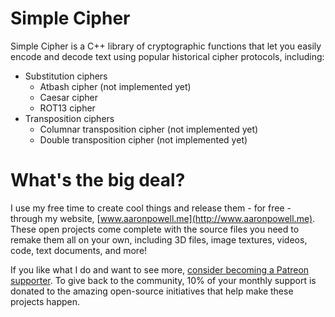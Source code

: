 # Simple Cipher
Simple Cipher is a C++ library of cryptographic functions that let you easily encode and decode text using popular historical cipher protocols, including:

* Substitution ciphers
  * Atbash cipher (not implemented yet)
  * Caesar cipher
  * ROT13 cipher
* Transposition ciphers
  * Columnar transposition cipher (not implemented yet)
  * Double transposition cipher (not implemented yet)

# What's the big deal?

I use my free time to create cool things and release them - for free - through my website, [www.aaronpowell.me](http://www.aaronpowell.me). These open projects come complete with the source files you need to remake them all on your own, including 3D files, image textures, videos, code, text documents, and more!

If you like what I do and want to see more, [consider becoming a Patreon supporter](https://www.patreon.com/aaronpowell). To give back to the community, 10% of your monthly support is donated to the amazing open-source initiatives that help make these projects happen.
